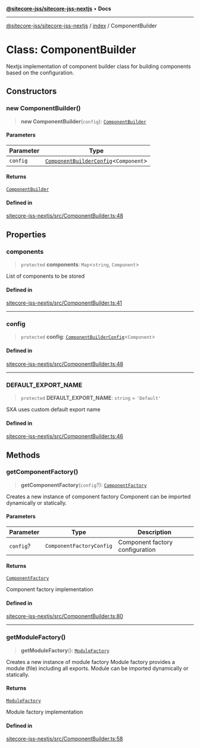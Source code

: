 [**@sitecore-jss/sitecore-jss-nextjs**](../../README.md) • **Docs**

***

[@sitecore-jss/sitecore-jss-nextjs](../../README.md) / [index](../README.md) / ComponentBuilder

# Class: ComponentBuilder

Nextjs implementation of component builder class for building components based on the configuration.

## Constructors

### new ComponentBuilder()

> **new ComponentBuilder**(`config`): [`ComponentBuilder`](ComponentBuilder.md)

#### Parameters

| Parameter | Type |
| ------ | ------ |
| `config` | [`ComponentBuilderConfig`](../type-aliases/ComponentBuilderConfig.md)\<`Component`\> |

#### Returns

[`ComponentBuilder`](ComponentBuilder.md)

#### Defined in

[sitecore-jss-nextjs/src/ComponentBuilder.ts:48](https://github.com/Sitecore/jss/blob/5b4314b712f0ff68b2830199db3aeba34caef55e/packages/sitecore-jss-nextjs/src/ComponentBuilder.ts#L48)

## Properties

### components

> `protected` **components**: `Map`\<`string`, `Component`\>

List of components to be stored

#### Defined in

[sitecore-jss-nextjs/src/ComponentBuilder.ts:41](https://github.com/Sitecore/jss/blob/5b4314b712f0ff68b2830199db3aeba34caef55e/packages/sitecore-jss-nextjs/src/ComponentBuilder.ts#L41)

***

### config

> `protected` **config**: [`ComponentBuilderConfig`](../type-aliases/ComponentBuilderConfig.md)\<`Component`\>

#### Defined in

[sitecore-jss-nextjs/src/ComponentBuilder.ts:48](https://github.com/Sitecore/jss/blob/5b4314b712f0ff68b2830199db3aeba34caef55e/packages/sitecore-jss-nextjs/src/ComponentBuilder.ts#L48)

***

### DEFAULT\_EXPORT\_NAME

> `protected` **DEFAULT\_EXPORT\_NAME**: `string` = `'Default'`

SXA uses custom default export name

#### Defined in

[sitecore-jss-nextjs/src/ComponentBuilder.ts:46](https://github.com/Sitecore/jss/blob/5b4314b712f0ff68b2830199db3aeba34caef55e/packages/sitecore-jss-nextjs/src/ComponentBuilder.ts#L46)

## Methods

### getComponentFactory()

> **getComponentFactory**(`config`?): [`ComponentFactory`](../type-aliases/ComponentFactory.md)

Creates a new instance of component factory
Component can be imported dynamically or statically.

#### Parameters

| Parameter | Type | Description |
| ------ | ------ | ------ |
| `config`? | `ComponentFactoryConfig` | Component factory configuration |

#### Returns

[`ComponentFactory`](../type-aliases/ComponentFactory.md)

Component factory implementation

#### Defined in

[sitecore-jss-nextjs/src/ComponentBuilder.ts:80](https://github.com/Sitecore/jss/blob/5b4314b712f0ff68b2830199db3aeba34caef55e/packages/sitecore-jss-nextjs/src/ComponentBuilder.ts#L80)

***

### getModuleFactory()

> **getModuleFactory**(): [`ModuleFactory`](../type-aliases/ModuleFactory.md)

Creates a new instance of module factory
Module factory provides a module (file) including all exports.
Module can be imported dynamically or statically.

#### Returns

[`ModuleFactory`](../type-aliases/ModuleFactory.md)

Module factory implementation

#### Defined in

[sitecore-jss-nextjs/src/ComponentBuilder.ts:58](https://github.com/Sitecore/jss/blob/5b4314b712f0ff68b2830199db3aeba34caef55e/packages/sitecore-jss-nextjs/src/ComponentBuilder.ts#L58)
